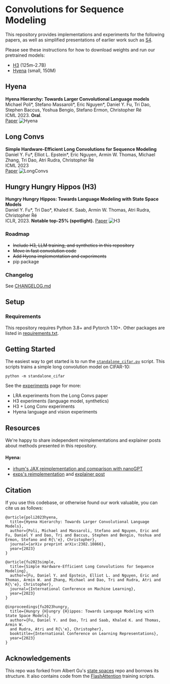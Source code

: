 # Convolutions for Sequence Modeling

This repository provides implementations and experiments for the following papers, as well as simplified presentations of earlier work such as [S4](https://github.com/HazyResearch/state-spaces).

Please see these instructions for how to download weights and run our pretrained models:
* [H3](https://github.com/HazyResearch/H3/tree/main/examples) (125m-2.7B)
* [Hyena](https://github.com/HazyResearch/safari/blob/main/experiments.md#downstream-evaluations) (small, 150M)

## Hyena 

**Hyena Hierarchy: Towards Larger Convolutional Language models** \
Michael Poli\*, Stefano Massaroli\*, Eric Nguyen\*, Daniel Y. Fu, Tri Dao, Stephen Baccus, Yoshua Bengio, Stefano Ermon, Christopher Ré \
ICML 2023. **Oral**.\
[Paper](https://arxiv.org/abs/2302.10866)
![Hyena](assets/hyena.png "Hyena Hierarchy")

## Long Convs

**Simple Hardware-Efficient Long Convolutions for Sequence Modeling**\
Daniel Y. Fu*, Elliot L. Epstein*, Eric Nguyen, Armin W. Thomas, Michael Zhang, Tri Dao, Atri Rudra, Christopher Ré\
ICML 2023\
[Paper](https://arxiv.org/abs/2302.06646)
![LongConvs](assets/long_convs.png "Long Convolutions for Sequence Modeling")

## Hungry Hungry Hippos (H3)

**Hungry Hungry Hippos: Towards Language Modeling with State Space Models**  \
Daniel Y. Fu\*, Tri Dao\*, Khaled K. Saab, Armin W. Thomas, Atri Rudra, Christopher Ré  
ICLR, 2023. **Notable top-25% (spotlight).** 
[Paper](https://arxiv.org/abs/2212.14052)
![H3](assets/h3.png "Hungry Hungry Hippos")


### Roadmap
- ~~Include H3, LLM training, and synthetics in this repository~~
- ~~Move in fast convolution code~~
- ~~Add Hyena implementation and experiments~~
- pip package

### Changelog
See [CHANGELOG.md](CHANGELOG.md)

## Setup

### Requirements
This repository requires Python 3.8+ and Pytorch 1.10+.
Other packages are listed in [requirements.txt](./requirements.txt).

## Getting Started
The easiest way to get started is to run the [`standalone_cifar.py`](./standalone_cifar.py) script.
This scripts trains a simple long convolution model on CIFAR-10:
```
python -m standalone_cifar
```

See the [experiments](./experiments.md) page for more:
* LRA experiments from the Long Convs paper
* H3 experiments (language model, synthetics)
* H3 + Long Conv experiments
* Hyena language and vision experiments

## Resources

We're happy to share independent reimplementations and explainer posts about methods presented in this repository. 

#### Hyena: 
* [irhum's JAX reimplementation and comparison with nanoGPT](https://github.com/irhum/hyena)
* [exps's reimplementation](https://github.com/expz/annotated-hyena) and [explainer post](https://medium.com/@jskowera/the-annotated-hyena-3e50e0aa372a)


## Citation

If you use this codebase, or otherwise found our work valuable, you can cite us as follows:
```
@article{poli2023hyena,
  title={Hyena Hierarchy: Towards Larger Convolutional Language Models},
  author={Poli, Michael and Massaroli, Stefano and Nguyen, Eric and Fu, Daniel Y and Dao, Tri and Baccus, Stephen and Bengio, Yoshua and Ermon, Stefano and R{\'e}, Christopher},
  journal={arXiv preprint arXiv:2302.10866},
  year={2023}
}

@article{fu2023simple,
  title={Simple Hardware-Efficient Long Convolutions for Sequence Modeling},
  author={Fu, Daniel Y. and Epstein, Elliot L. and Nguyen, Eric and Thomas, Armin W. and Zhang, Michael and Dao, Tri and Rudra, Atri and R{\'e}, Christopher},
  journal={International Conference on Machine Learning},
  year={2023}
}

@inproceedings{fu2023hungry,
  title={Hungry {H}ungry {H}ippos: Towards Language Modeling with State Space Models},
  author={Fu, Daniel Y. and Dao, Tri and Saab, Khaled K. and Thomas, Armin W.
  and Rudra, Atri and R{\'e}, Christopher},
  booktitle={International Conference on Learning Representations},
  year={2023}
}
```

## Acknowledgements

This repo was forked from Albert Gu's [state spaces](https://github.com/HazyResearch/state-spaces) repo and borrows its structure.
It also contains code from the [FlashAttention](https://github.com/HazyResearch/flash-attention) training scripts.
